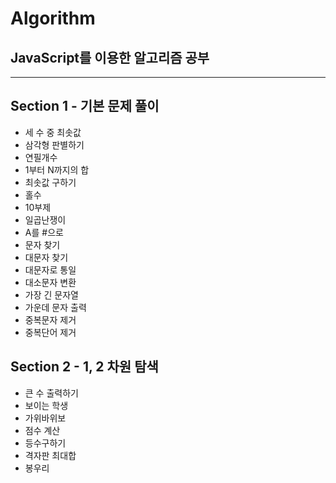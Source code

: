# Algorithm

## JavaScript를 이용한 알고리즘 공부

<hr>

## Section 1 - 기본 문제 풀이
- 세 수 중 최솟값
- 삼각형 판별하기
- 연필개수
- 1부터 N까지의 합
- 최솟값 구하기
- 홀수
- 10부제
- 일곱난쟁이
- A를 #으로
- 문자 찾기
- 대문자 찾기
- 대문자로 통일
- 대소문자 변환
- 가장 긴 문자열
- 가운데 문자 출력
- 중복문자 제거
- 중복단어 제거

## Section 2 - 1, 2 차원 탐색
- 큰 수 출력하기
- 보이는 학생
- 가위바위보
- 점수 계산
- 등수구하기
- 격자판 최대합
- 봉우리
